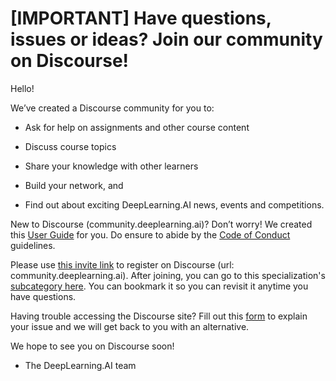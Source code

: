 # [IMPORTANT] Have questions, issues or ideas? Join our community on Discourse!
Hello! 

We’ve created a Discourse community for you to:

- Ask for help on assignments and other course content

- Discuss course topics

- Share your knowledge with other learners

- Build your network, and

- Find out about exciting DeepLearning.AI news, events and competitions. 

New to Discourse (community.deeplearning.ai)? Don’t worry! We created this [User Guide](https://docs.google.com/document/d/1TgGE0t5J83md2HnN-FymwX8P9TnUdJHvsjBOnLrfWO4/edit) for you. Do ensure to abide by the [Code of Conduct](https://docs.google.com/document/d/1UoKfjNYw33cSu2msPMc9SjytrK0IFuKy7O6kLnh8vng/edit) guidelines.

Please use [this invite link](https://community.deeplearning.ai/invites/osckK8Sjcc) to register on Discourse (url: community.deeplearning.ai). After joining, you can go to this specialization's [subcategory here](https://community.deeplearning.ai/login). You can bookmark it so you can revisit it anytime you have questions.

Having trouble accessing the Discourse site? Fill out this [form](https://docs.google.com/forms/d/e/1FAIpQLSeaLh4yDVyewvthP2ThVaz0daU9fACkihRlSfT-CMUw12Gidw/viewform?usp=send_form) to explain your issue and we will get back to you with an alternative.

We hope to see you on Discourse soon!

- The DeepLearning.AI team
